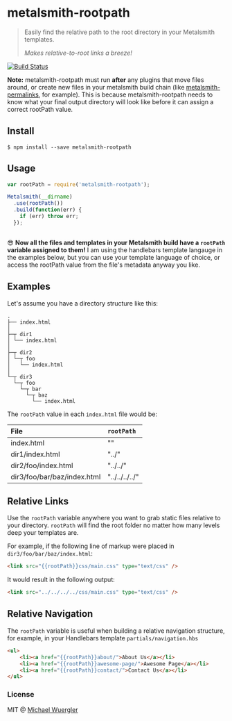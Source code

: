 # metalsmith-rootpath

> Easily find the relative path to the root directory in your Metalsmith templates.
> 
> *Makes relative-to-root links a breeze!*

[![Build Status](https://travis-ci.org/radiovisual/metalsmith-rootpath.svg)](https://travis-ci.org/radiovisual/metalsmith-rootpath)

**Note:** metalsmith-rootpath must run **after** any plugins that move files around, or create new files in your
metalsmith build chain (like [metalsmith-permalinks](https://github.com/segmentio/metalsmith-permalinks), for example).
This is because metalsmith-rootpath needs to know what your final output directory will look like before it can assign
a correct rootPath value. 


## Install

```
$ npm install --save metalsmith-rootpath
```


## Usage

```js
var rootPath = require('metalsmith-rootpath');

Metalsmith(__dirname)
  .use(rootPath())
  .build(function(err) {
    if (err) throw err;
  });
  
```

:sunglasses: **Now all the files and templates in your Metalsmith build have a `rootPath` variable assigned to them!**
I am using the handlebars template langauge in the examples below, but you can use your template language of choice, or access
the rootPath value from the file's metadata anyway you like.


## Examples

Let's assume you have a directory structure like this:

    .
    ├── index.html
    │
    ├─┬ dir1  
    │ └── index.html
    │  
    ├─┬ dir2  
    │ └─┬ foo
    │   └── index.html
    │
    └─┬ dir3  
      └─┬ foo
        └─┬ bar
          └─┬ baz
            └── index.html



The `rootPath` value in each `index.html` file would be:

| File                               | `rootPath`        |
| :----------------------------------|:------------------|
| index.html                         | ""                | 
| dir1/index.html                    | "../"             |
| dir2/foo/index.html                | "../../"          |   
| dir3/foo/bar/baz/index.html        | "../../../../"    | 



## Relative Links  

Use the `rootPath` variable anywhere you want to grab static files relative to your directory. `rootPath` will 
find the root folder no matter how many levels deep your templates are.

For example, if the following line of markup were placed in `dir3/foo/bar/baz/index.html`:
```html
<link src="{{rootPath}}css/main.css" type="text/css" />
```

It would result in the following output:
```html
<link src="../../../../css/main.css" type="text/css" />
```


## Relative Navigation  

The `rootPath` variable is useful when building a relative navigation structure, for example, in your Handlebars 
template `partials/navigation.hbs`

```html
<ul>
    <li><a href="{{rootPath}}about/">About Us</a></li>
    <li><a href="{{rootPath}}awesome-page/">Awesome Page</a></li>
    <li><a href="{{rootPath}}contact/">Contact Us</a></li>
</ul>
```


### License  

MIT @ [Michael Wuergler](http://www.numetriclabs.com)


